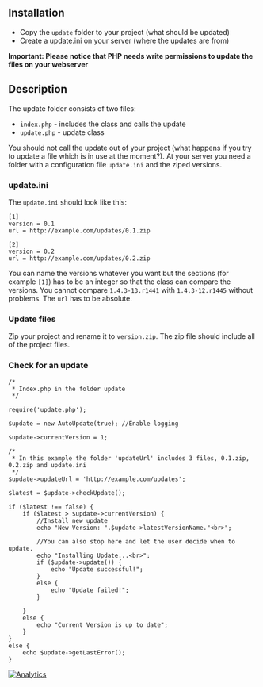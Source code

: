 ## Installation

* Copy the `update` folder to your project (what should be updated)
* Create a update.ini on your server (where the updates are from)

**Important: Please notice that PHP needs write permissions to update the files on your webserver**

## Description

The update folder consists of two files:

* `index.php` - includes the class and calls the update 
* `update.php` - update class

You should not call the update out of your project (what happens if you try to update a file which is in use at the moment?). At your server you need a folder with a configuration file `update.ini` and the ziped versions.

### update.ini

The `update.ini` should look like this:

	[1]
	version = 0.1
	url = http://example.com/updates/0.1.zip
	
	[2]
	version = 0.2
	url = http://example.com/updates/0.2.zip

You can name the versions whatever you want but the sections (for example `[1]`) has to be an integer so that the class can compare the versions. You cannot compare `1.4.3-13.r1441` with `1.4.3-12.r1445` without problems. The `url` has to be absolute.

### Update files
Zip your project and rename it to `version.zip`. The zip file should include all of the project files.

### Check for an update
	
	/*
	 * Index.php in the folder update
	 */
	
	require('update.php');

	$update = new AutoUpdate(true); //Enable logging

	$update->currentVersion = 1;
	
	/*
	 * In this example the folder 'updateUrl' includes 3 files, 0.1.zip, 0.2.zip and update.ini
	 */
	$update->updateUrl = 'http://example.com/updates';

	$latest = $update->checkUpdate();
	
	if ($latest !== false) {
		if ($latest > $update->currentVersion) {
			//Install new update
			echo "New Version: ".$update->latestVersionName."<br>";
			
			//You can also stop here and let the user decide when to update.
			echo "Installing Update...<br>";
			if ($update->update()) {
				echo "Update successful!";
			}
			else {
				echo "Update failed!";
			}
			
		}
		else {
			echo "Current Version is up to date";
		}
	}
	else {
		echo $update->getLastError();
	}


[![Analytics](https://ga-beacon.appspot.com/UA-46905576-1/your-repo/page-name)](https://github.com/VisualAppeal/PHP-Auto-Update)
